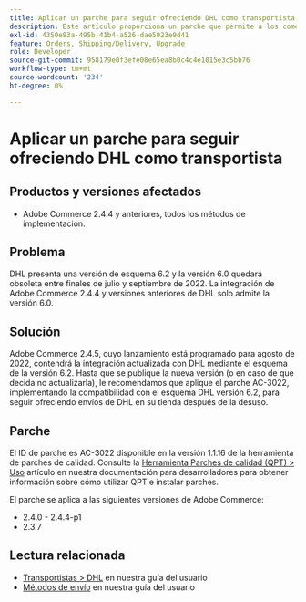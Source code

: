 ```yaml
---
title: Aplicar un parche para seguir ofreciendo DHL como transportista
description: Este artículo proporciona un parche que permite a los comerciantes que utilizan Adobe Commerce 2.4.4 y versiones anteriores seguir ofreciendo el envío DHL, después de que el esquema DHL 6.0 quede obsoleto entre finales de julio y septiembre de 2022.
exl-id: 4350e83a-495b-41b4-a526-dae5923e9d41
feature: Orders, Shipping/Delivery, Upgrade
role: Developer
source-git-commit: 958179e0f3efe08e65ea8b0c4c4e1015e3c5bb76
workflow-type: tm+mt
source-wordcount: '234'
ht-degree: 0%

---
```


# Aplicar un parche para seguir ofreciendo DHL como transportista


## Productos y versiones afectados

* Adobe Commerce 2.4.4 y anteriores, todos los métodos de implementación.

## Problema

DHL presenta una versión de esquema 6.2 y la versión 6.0 quedará obsoleta entre finales de julio y septiembre de 2022. La integración de Adobe Commerce 2.4.4 y versiones anteriores de DHL solo admite la versión 6.0.

## Solución

Adobe Commerce 2.4.5, cuyo lanzamiento está programado para agosto de 2022, contendrá la integración actualizada con DHL mediante el esquema de la versión 6.2. Hasta que se publique la nueva versión (o en caso de que decida no actualizarla), le recomendamos que aplique el parche AC-3022, implementando la compatibilidad con el esquema DHL versión 6.2, para seguir ofreciendo envíos de DHL en su tienda después de la desuso.

## Parche

El ID de parche es AC-3022 disponible en la versión 1.1.16 de la herramienta de parches de calidad. Consulte la [Herramienta Parches de calidad (QPT) > Uso](https://devdocs.magento.com/quality-patches/usage.html) artículo en nuestra documentación para desarrolladores para obtener información sobre cómo utilizar QPT e instalar parches.

El parche se aplica a las siguientes versiones de Adobe Commerce:

* 2.4.0 - 2.4.4-p1
* 2.3.7

## Lectura relacionada

* [Transportistas > DHL](https://docs.magento.com/user-guide/shipping/dhl.html) en nuestra guía del usuario
* [Métodos de envío](https://docs.magento.com/user-guide/configuration/sales/delivery-methods.html) en nuestra guía del usuario
